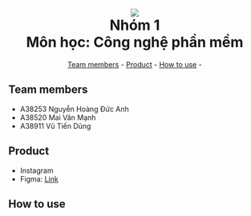 
<h1 align="center">
  <br>
  <a> <img src="[https://scontent.fhan14-3.fna.fbcdn.net/v/t1.15752-9/306731982_7964301283640417_3952189373709848753_n.jpg?_nc_cat=102&ccb=1-7&_nc_sid=ae9488&_nc_ohc=OjX0MXJq0rMAX_HFc7K&_nc_ht=scontent.fhan14-3.fna&oh=03_AdQlG5EfZECbXOhI51WHDn6IrZDfVLhIsnCpRX2KIXgzVw&oe=63CE34BC](https://st.nhipcaudautu.vn/staticFile/Subject/2020/05/21/nick-vujicic_21161338.jpg)"> </a>
  <br>
  Nhóm 1
  <br>
  Môn học: Công nghệ phần mềm
  <br>
</h1>

<p align="center">

</p>

<p align="center">
	<a href="#team-members">Team members</a> -
	<a href="#product">Product</a> -
	<a href="#how-to-use">How to use</a> - 
	<a href="#"> </a>
</p>

## Team members
* A38253 Nguyễn Hoàng Đức Anh
* A38520 Mai Văn Mạnh
* A38911 Vũ Tiến Dũng

## Product
* Instagram
* Figma: <a href=""> Link</a>
## How to use
